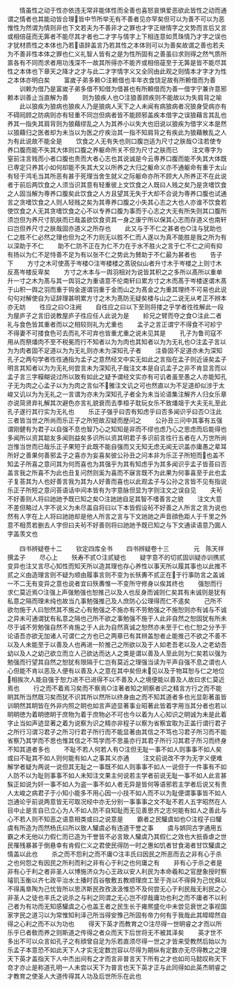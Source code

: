 <!-- { "loadSidebar": true } -->
　　情虽性之动于性亦依违无常非能体性而全善也喜怒哀惧爱恶欲此皆性之动而通谓之情者也其能动皆合理皆中节所举无有不善者见亦罕矣但可以为善不可以为恶惟性为然谓为情则非也下文若夫为不善非才之罪也才字正继情字之文势而言后又言或相倍蓰而无筭者不能尽其才者也二才字与情字上下相连意如贯珠情乃才字之误也才犹材质性之本体也乃若语辞盖言乃若其性之本体则可以为善矣故谓之善也若夫为不善非性本体之罪也仁义礼智人皆有之是为性所固有之善虽曰求则得之然气质所禀各有不同而求者用功浅深不一故其所得亦不能齐或相倍蓰至于无筭是皆不能尽其性之本体也下章天之降才之才与此二才字情字义又全同由此观之则情本才字才为性之本体亦明白矣
　　富嵗子弟多赖○注赖借也丰年衣食饶足故有所赖借而为善
　　训赖为借乃是富嵗子弟多借不知借为借甚也有所頼借而为善一借字宁兼许意邪赖本训善止当直解为善
　　则为狼疾人也○注狼善顾疾则不能故以为失肩背之喻
　　此以狼疾为狼病也狼疾人乃是狼病人天下之人未闻有病狼病者况狼身受病亦有不碍囘顾之防病则亦有轻重不同岂但病者皆不能顾邪盖疾本借字之误狼藉言其乱也养其一指失其肩背则为狼藉缪乱之人为其养小以失大也旧说以狼疾为借字义本是然以狼藉归之医者却为未当以为医之疗疾治其一指不知肩背之有疾此为狼藉散乱之人为有此说故不能全是
　　饮食之人无有失也则口腹岂适为尺寸之肤哉○注若使专养口腹而能不失其大体则口腹之养躯命所关不但为尺寸之肤而已
　　注文専字为窒前注言贱而小者口腹也贵而大者心志也其说诚是今云専养口腹而能不失其大体既已専定只养其小如何却能不失其大又以所养之大归之躯命义亦不通躯命有重于太山有轻于鸿毛当其所恶有甚于死理当舍生就义之际躯命亦所不顾大人所养正不在此说者于前后两饮食之人须当识其意有轻重彼上文饮食之人既曰人贱之矣乃是贪嗜饮食之人固当解为専养口腹矣此饮食之人方且望其无失于大却不合说为専养口腹也试通言之贪嗜饮食之人则人轻贱之矣为其専养口腹之小失其心志之大也人亦谁不饮食若使饮食之人无其贪嗜饮食之心不以专养口腹为事而于心志之大无有所失则其口腹所须岂但为养尺寸肌肤而已哉盖欲饮食资其一身之康宁所以保其心志而存道义也南轩曰岂但养尺寸之肤哉固亦道义之所存也
　　此又与于不仁之甚者也○注与犹助也仁之胜不仁必然之理也但为之不力则无以胜不仁而人遂以为真不能胜是我之所为有以深助于不仁
　　助不仁防不正在为仁不力在于水不胜火之言于仁不仁之间有抑有扬以为仁不足恃善不足为有以张不仁之势此为賛助于不仁最为甚者也
　　告子下
　　方寸之木可使髙于岑楼○注岑楼楼之髙锐似山者升寸木于岑楼之上则寸木反髙岑楼反卑矣
　　方寸之木本与一舆羽相对为说皆其积之之多所以髙所以重单升一寸之木为髙与其一舆羽之为重语意不伦南轩曰累方寸之木而髙于岑楼遂谓木髙于山积一舆之羽而重于钩金遂谓羽重于金而山之为髙金之为重其理终不可易也此说句句对解使自为证辞理甚明累方寸之木为髙防无疑矣楼与山之二说无从考正不辨本亦无妨
　　徃应之曰○注阙
　　自徃应之曰以下至则将搂之乎学者徃徃解此一段为屋庐子之言旧说教屋庐子徃应任人此说为是
　　紾兄之臂而夺之食○注此二者礼与食色皆其重者而以之相较则礼为尤重也
　　孟子之言正谓宁不得食不可紾宁不得妻不可搂食色可去而礼不可弃也皆重尤重之说未见其是
　　孔子为鲁司寇不用从而祭燔肉不至不税冕而行不知者以为为肉也其知者以为为无礼也○注孟子言以为为肉者固不足道以为为无礼则亦未为深知孔子者
　　注昏固不足道亦未为深知孔子之两句学者徃徃通指为孟子之意然经文中实无如此之言指在孟子则近诬矣孟子明言其知者以为为无礼何尝言未为深知孔子哉注文本是自讥孟子之非不肯显言而以孟子言三字糢糊说过所以致有如此之疑予谓经文实亦有可讥者虽至愚之人亦能知孔子无为肉之心孟子以为为肉之言似不雅注文讥之可也然直以为不足道却似涉于太峻又讥以为为无礼之一言谓为亦未为深知孔子者全为未当论语集注解齐人归女乐章亦说简贤弃礼解其次避色亦言礼貌衰而去季桓子耽玩女乐不致燔爼于大夫无礼至此孔子遂行其行实为无礼也
　　乐正子强乎曰否有知虑乎曰否多闻识乎曰否○注此三者皆当世之所尚而乐正子之所短故丒疑而歴问之
　　公孙丑三问中其事有五强谓刚健有为君子以自强不息也智乃心之知知是非而不缪也虑乃心之思虑而后能得也多闻所以资其聪友多闻则益矣多识所以资其明君子多识前言徃行五者在人万世所尚岂惟当世而已哉乐正子果短于此既不能自强而又无知无虑无闻无识盖亦庸愚之辈耳所好之善果何善邪孟子之喜亦为妄喜矣彼公孙丑之问本非为乐正子所短而也盖不知孟子所喜之意问其为何而喜也为其强乎为其有知虑乎为其多闻识乎孟子皆荅曰否盖言我之所喜不为此也丑复问然则奚为喜而不寐言既不为此果为何事喜至于此也孟子复荅其为人也好善言我为其为人好善而喜也以此观孟子与公孙之言皆不见有指说乐正子所短之意问荅语话中间本皆有为字意脉但显为字则注文之误自见
　　夫茍不好善则人将曰訑訑予既已知之矣○注訑訑自足其智不嗜善言之貌
　　注文大意不差但略过人字不说义为未尽盖自将曰以下本皆假设茍不好善之人所言之言为说也然有人字在上人将曰訑訑却是他人所言之言与下文訑訑之声音顔色距人于千里之外意不相贯若删去人字但曰夫茍不好善则将曰訑訑予既已知之与下文通读语意乃圎人字盖羡文也

　　四书辨疑卷十二
　　钦定四库全书
　　四书辨疑卷十三　　　　元　陈天祥　撰孟子
　　尽心上
　　殀寿不贰○注贰疑也
　　疑字意不的切贰固训疑亦训携贰变异也注又言尽心知性而知天所以造其理也存心养性以事天所以履其事也以此推不贰之义由造理言则不疑为顺由履事言则不变为长殀夀不贰正在于行事防言之盖诚一不二无有变异之意也说者宜曰殀夀惟一不变所守修身以俟其终也
　　强恕而行求仁莫近焉○注强上声强勉强也恕推己以及人也反身而诚则仁矣其有未诚则是犹有私意之隔而理未纯也故当凢事勉强推己及人庶防心公理得而仁不逺矣
　　己所不欲勿施于人曰恕然其不施之心有勉强之不施亦有不劳勉强之不施恕则亦有诚与不诚之异未可通谓犹有私意之隔也己所不欲之事勉强不施于人此非自然之恕固犹有所未尽于诚不劳勉强自然不肯施之于人此为自然真诚之恕然亦未至于仁也仁恕之分予于论语吾亦欲无加诸人可谓仁之方也已之两章已有其辨盖恕者止能推己不欲之不善不以及人未能至于以善及人也再进一阶推己之所欲以及于人如老吾老以及人之老幼吾幼以及人之幼己欲立而立人己欲达而达人之类是谓以善及人至此则为仁矣若以强为勉强而行望其自然之恕犹有限隔于仁岂有莫近之理强当读为平声自强不息之谓也人心但能不肯以恶及人便有以善及人之意在其中矣但未见以及于物耳恕与仁之地位相挨次人能自强于恕力进不已进得不以不善及人之境便能以善及人故曰求仁莫近焉也
　　行之而不着焉习矣而不察焉○注著者知之眀察者识之精言方行之而不能眀其所当然既习矣而犹不识其所以然所以终身由之而不知其道者多也光显彰著虽皆训眀然其眀皆在外非内照之眀也如言声迹显著事业昭著此皆着字用当其分者也若以眀眀徳为着眀徳眀于庶物为着于庶物必不可也今以着为人心知识之眀诚为未是此着字止当如声迹显著之着为说察为识之精亦非程子以察为省察宜取为正盖行谓行君子之所行习谓习君子之所习行君子所行而不能显著由其信之不笃也习君子所习而不能省察乃其学而不思也惟其信之不笃学而不思虽亦行其君子所行习其君子所习而终身不知其道者多也
　　不耻不若人何若人有○注但无耻一事不如人则事事不如人矣或曰不耻其不如人则何能有如人之事其义亦通
　　注文前说改不字为无字义便难解学者疑为两说一说但其无耻之一事既不如人则事事不如人一说但于一件事有不如人防不以为耻则事事不如人未知注文果主何说若主学者前说无耻一事不如人此言甚騃正如说为奸一事不如人为盗一事不如人者无异是皆何等语邪若主学者后说又有责人太峻之病君子于小知小能多不用心因一小技不如人而不以为耻便谓事事皆不如人岂通论乎前说两意皆无可取况经中亦无分别一事事事之文不耻不若人五字昭然在人目中止是言自已立心为人不如人防不自知耻而无见善思齐之志何能有如人之善此与心不若人则不知恶之语意相类或曰之说意是
　　霸者之民驩虞如也○注程子曰驩虞有所造为而然杨氏曰所以致人驩虞必有违道干誉之事
　　虞与娯同古字通用五霸之术无他以力假仁而已造为干誉皆不必言致人驩虞乃其假仁之效也大扺昏虐之世民罹残暴甚于倒悬幸有肯假仁义之君使民得防一时之惠如饥者甘食渴者甘饮驩虞之情盖以此也
　　杀之而不怨利之而不庸○注丰氏曰因民之所恶而去之非有心于杀之也何怨之有因民之所利而利之非有心于利之也何庸之有
　　非有心于杀之者是非有心于利之者非圣人以博施济众为心王政以安人利民为本命羲和之官歴象授时察璿玑玉衡以齐七政平治水土播时百谷敬敷五教顺理庶工至于尧以不得舜为己忧舜以不得禹臯陶为己忧皆所以思济斯民孜孜汲汲惟恐不及何尝无心于利民哉无利民之心非圣人之徒也丰氏之说杀之与利之同谓之无心岂不缪哉庸功也利之而不庸者不以利己者为有功而无知感驩虞之心也盖王者之民生长于雍熈盛化中未尝见衰世之事视国家字民之道习以为常惟知利泽己所当得安豫己所固有帝力何有于我哉此其皡皡然自得之心利之而不以为功也
　　得天下英才而教育之○注尽得一世眀睿之才而以所乐乎已者敎而养之则斯道之传得之者众而天下后世将无不被其泽矣
　　英才世不多出不可以众言如孔子之有顔曾自足为乐若直须尽得一世之才皆来受教然后始以为乐孟子本意恐不如此天下人才实无定数岂容以尽得为期纵有定数亦无尽得教之之理天下英才盖指天下人中杰出间有之才而言非普言天下所有之才也如司马懿叹称天下竒才亦止是称道孔明一人未尝以天下为普言也天下英才正与此同得如此英杰眀睿之才教育之使圣人大道传得其人功及后世所乐在此也
